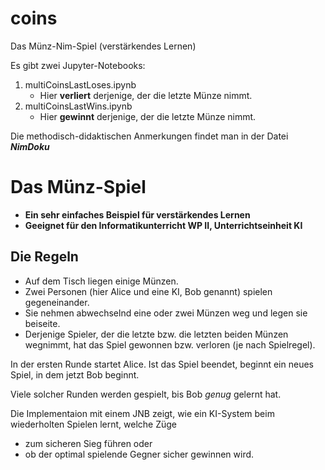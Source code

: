 # coins
Das Münz-Nim-Spiel (verstärkendes Lernen)

Es gibt zwei Jupyter-Notebooks:
1. multiCoinsLastLoses.ipynb
   - Hier **verliert** derjenige, der die letzte Münze nimmt.
3. multiCoinsLastWins.ipynb
   - Hier **gewinnt** derjenige, der die letzte Münze nimmt.

Die methodisch-didaktischen Anmerkungen findet man in der Datei ***NimDoku***

# Das Münz-Spiel
- **Ein sehr einfaches Beispiel für verstärkendes Lernen**
- **Geeignet für den Informatikunterricht WP II, Unterrichtseinheit KI**
## Die Regeln
- Auf dem Tisch liegen einige Münzen. 
- Zwei Personen (hier Alice und eine KI, Bob genannt) spielen gegeneinander. 
- Sie nehmen abwechselnd eine oder zwei Münzen weg und legen sie beiseite. 
- Derjenige Spieler, der die letzte bzw. die letzten beiden Münzen wegnimmt, hat das Spiel gewonnen bzw. verloren (je nach Spielregel).

In der ersten Runde startet Alice. Ist das Spiel beendet, beginnt ein neues Spiel, in dem jetzt Bob beginnt. 

Viele solcher Runden werden gespielt, bis Bob *genug* gelernt hat.

Die Implementaion mit einem JNB zeigt, wie ein KI-System beim wiederholten Spielen lernt, welche Züge 

- zum sicheren Sieg führen oder 
- ob der optimal spielende Gegner sicher gewinnen wird.
